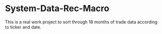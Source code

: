 # System-Data-Rec-Macro
This is a real work project to sort through 18 months of trade data according to ticker and date.
